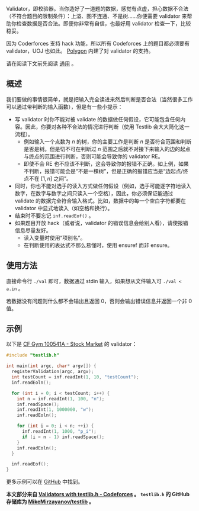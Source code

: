 Validator，即校验器。当你造好了一道题的数据，感觉有点虚，担心数据不合法（不符合题目的限制条件）：上溢、图不连通、不是树……你便需要 validator 来帮助你检查数据是否合法。即便你非常有自信，也最好用 validator 检查一下，比较稳妥。

因为 Coderforces 支持 hack 功能，所以所有 Codeforces 上的题目都必须要有 validator，UOJ 也如此。 [Polygon](../polygon.md) 内建了对 validator 的支持。

请在阅读下文前先阅读 [通用](./general.md) 。

## 概述

我们要做的事情很简单，就是把输入完全读进来然后判断是否合法（当然很多工作可以通过带判断的输入函数），但是有一些小提示：

-   写 validator 时你不能对被 validate 的数据做任何假设，它可能包含任何内容。因此，你要对各种不合法的情况进行判断（使用 Testlib 会大大简化这一流程）。
    - 例如输入一个点数为 $n$ 的树，你的主要工作是判断 $n$ 是否符合范围和判断是否是树。但是切不可在判断过 $n$ 范围之后就不对接下来输入的边的起点与终点的范围进行判断，否则可能会导致你的 validator RE。
    - 即使不会 RE 也不应该不判断，这会导致你的报错不正确。如上例，如果不判断，报错可能会是“不是一棵树”，但是正确的报错应当是“边起点/终点不在 $[1,n]$ 之间”。
- 同时，你也不能对选手的读入方式做任何假设（例如，选手可能逐字符地读入数字，在数字与数字之间只读入一个空格），因此，你必须保证能通过 validate 的数据完全符合输入格式。比如，数据中的每一个空白字符都要在 validator 中显式地读入（如空格和换行）。
- 结束时不要忘记 `inf.readEof()` 。
-   如果题目开放 hack（或者说，validator 的错误信息会给别人看），请使报错信息尽量友好。
    - 读入变量时使用“项别名”。
    - 在判断使用的表达式不那么易懂时，使用 ensuref 而非 ensure。

## 使用方法

直接命令行 `./val` 即可，数据通过 stdin 输入，如果想从文件输入可 `./val < a.in` 。

若数据没有问题则什么都不会输出且返回 0，否则会输出错误信息并返回一个非 0 值。

## 示例

以下是 [CF Gym 100541A - Stock Market](https://codeforces.com/gym/100541/problem/A) 的 validator：

```cpp
#include "testlib.h"

int main(int argc, char* argv[]) {
  registerValidation(argc, argv);
  int testCount = inf.readInt(1, 10, "testCount");
  inf.readEoln();

  for (int i = 0; i < testCount; i++) {
    int n = inf.readInt(1, 100, "n");
    inf.readSpace();
    inf.readInt(1, 1000000, "w");
    inf.readEoln();

    for (int i = 0; i < n; ++i) {
      inf.readInt(1, 1000, "p_i");
      if (i < n - 1) inf.readSpace();
    }
    inf.readEoln();
  }

  inf.readEof();
}
```

更多示例可以在 [GitHub](https://github.com/MikeMirzayanov/testlib/tree/master/validators) 中找到。

 **本文部分来自 [Validators with testlib.h - Codeforces](https://codeforces.com/blog/entry/18426) 。 `testlib.h` 的 GitHub 存储库为 [MikeMirzayanov/testlib](https://github.com/MikeMirzayanov/testlib) 。** 
